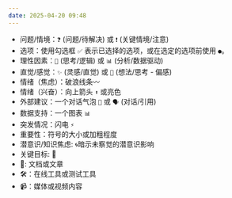 ```yaml
---
date: 2025-04-20 09:48
---
```


- 问题/情境：`❓` (问题/待解决) 或 `❗` (关键情境/注意)
- 选项：使用勾选框 `✅` 表示已选择的选项，或在选定的选项前使用 `●`。
- 理性因素：`🧠` (思考/逻辑) 或 `📊` (分析/数据驱动)
- 直觉/感觉：`✨` (灵感/直觉) 或 `💭` (想法/思考 - 偏感)
- 情绪（焦虑）：破浪线条〰️
- 情绪（兴奋）：向上箭头 `⬆️` 或亮色
- 外部建议：一个对话气泡 `💬` 或 `🗣️` (对话/引用)
- 数据支持：一个图表 `📊` 
- 突发情况：闪电 `⚡️`
- 重要性：符号的大小或加粗程度
- 潜意识/知识焦虑: `🌀`暗示未察觉的潜意识影响
- 关键目标: 🏹
- 📖: 文档或文章
- 🛠：在线工具或测试工具
- 📹：媒体或视频内容